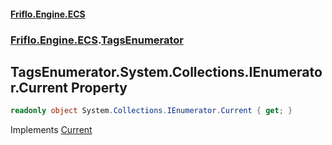 #### [Friflo.Engine.ECS](index.md#'index')
### [Friflo.Engine.ECS](Friflo.Engine.ECS.md#'Friflo.Engine.ECS').[TagsEnumerator](TagsEnumerator.md#'Friflo.Engine.ECS.TagsEnumerator')

## TagsEnumerator.System.Collections.IEnumerator.Current Property

```csharp
readonly object System.Collections.IEnumerator.Current { get; }
```

Implements [Current](https://docs.microsoft.com/en-us/dotnet/api/System.Collections.IEnumerator.Current#'System.Collections.IEnumerator.Current')